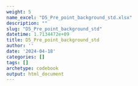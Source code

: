 ```yaml
---
weight: 5
name_excel: "D5_Pre_point_background_std.xlsx"
description: ""
slug: "D5_Pre_point_background_std"
datetime: 1.7134472e+09
title: D5_Pre_point_background_std
author: ''
date: '2024-04-18'
categories: []
tags: []
archetype: codebook
output: html_document
---
```


<div class="tabcontent"></div>
